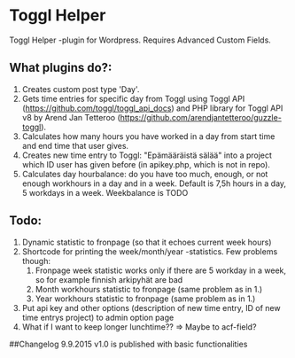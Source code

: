 # Toggl Helper
Toggl Helper -plugin for Wordpress. Requires Advanced Custom Fields.

## What plugins do?:
1. Creates custom post type 'Day'.
2. Gets time entries for specific day from Toggl using Toggl API (https://github.com/toggl/toggl_api_docs) and
PHP library for Toggl API v8 by Arend Jan Tetteroo (https://github.com/arendjantetteroo/guzzle-toggl).
3. Calculates how many hours you have worked in a day from start time and end time that user gives.
4. Creates new time entry to Toggl: "Epämääräistä sälää" into a project which ID user has given before (in apikey.php, which is not in repo).
5. Calculates day hourbalance: do you have too much, enough, or not enough workhours in a day and in a week. Default is 7,5h hours in a day, 5 workdays in a week. Weekbalance is TODO



## Todo:
1. Dynamic statistic to fronpage (so that it echoes current week hours)
2. Shortcode for printing the week/month/year -statistics. Few problems though:
    1. Fronpage week statistic works only if there are 5 workday in a week, so for example finnish arkipyhät are bad
    2. Month workhours statistic to fronpage (same problem as in 1.)
    3. Year workhours statistic to fronpage (same problem as in 1.)
3. Put api key and other options (description of new time entry, ID of new time entrys project) to admin option page
4. What if I want to keep longer lunchtime?? => Maybe to acf-field?





##Changelog
9.9.2015
v1.0 is published with basic functionalities
